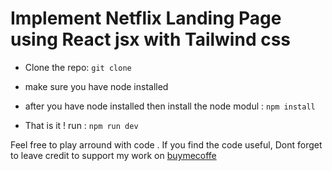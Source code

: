 # Implement Netflix Landing Page using React jsx with Tailwind css

- Clone the repo: 
`git clone `

- make sure you have node installed

- after you have node installed then install the node modul :
`npm install`

- That is it ! run :
`npm run dev`


Feel free to play arround with code  . 
If you find the code useful, Dont forget to leave credit to support my work on [buymecoffe](https://www.buymeacoffee.com/otmanheddo8)